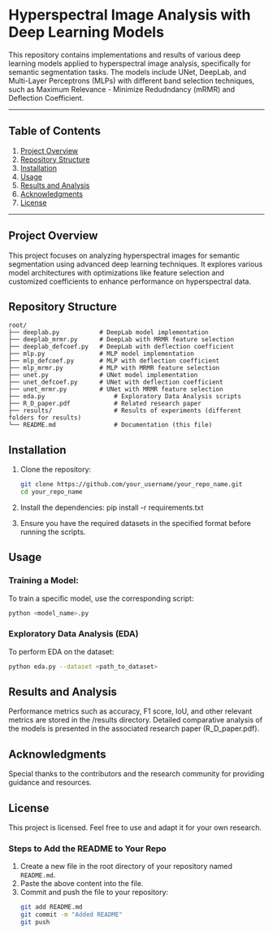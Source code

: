 # Hyperspectral Image Analysis with Deep Learning Models

This repository contains implementations and results of various deep learning models applied to hyperspectral image analysis, specifically for semantic segmentation tasks. The models include UNet, DeepLab, and Multi-Layer Perceptrons (MLPs) with different band selection techniques, such as Maximum Relevance - Minimize Redudndancy (mRMR) and Deflection Coefficient.

---

## Table of Contents
1. [Project Overview](#project-overview)
2. [Repository Structure](#repository-structure)
3. [Installation](#installation)
4. [Usage](#usage)
5. [Results and Analysis](#results-and-analysis)
6. [Acknowledgments](#acknowledgments)
7. [License](#license)

---

## Project Overview

This project focuses on analyzing hyperspectral images for semantic segmentation using advanced deep learning techniques. It explores various model architectures with optimizations like feature selection and customized coefficients to enhance performance on hyperspectral data.

## Repository Structure

```plaintext
root/
├── deeplab.py           # DeepLab model implementation
├── deeplab_mrmr.py      # DeepLab with MRMR feature selection
├── deeplab_defcoef.py   # DeepLab with deflection coefficient
├── mlp.py               # MLP model implementation
├── mlp_defcoef.py       # MLP with deflection coefficient
├── mlp_mrmr.py          # MLP with MRMR feature selection
├── unet.py              # UNet model implementation
├── unet_defcoef.py      # UNet with deflection coefficient
├── unet_mrmr.py         # UNet with MRMR feature selection
├── eda.py                   # Exploratory Data Analysis scripts
├── R_D_paper.pdf            # Related research paper
├── results/                 # Results of experiments (different folders for results)
└── README.md                # Documentation (this file)
```

## Installation

1. Clone the repository:
   ```bash
   git clone https://github.com/your_username/your_repo_name.git
   cd your_repo_name
      ```
   
2. Install the dependencies:
pip install -r requirements.txt

3. Ensure you have the required datasets in the specified format before running the scripts.

## Usage
### Training a Model: 
To train a specific model, use the corresponding script:
```bash
python <model_name>.py
```

### Exploratory Data Analysis (EDA)
To perform EDA on the dataset:
```bash
python eda.py --dataset <path_to_dataset>
```

## Results and Analysis
Performance metrics such as accuracy, F1 score, IoU, and other relevant metrics are stored in the /results directory.
Detailed comparative analysis of the models is presented in the associated research paper (R_D_paper.pdf).

## Acknowledgments
Special thanks to the contributors and the research community for providing guidance and resources.

## License
This project is licensed. Feel free to use and adapt it for your own research.


### Steps to Add the README to Your Repo
1. Create a new file in the root directory of your repository named `README.md`.
2. Paste the above content into the file.
3. Commit and push the file to your repository:
   ```bash
   git add README.md
   git commit -m "Added README"
   git push
